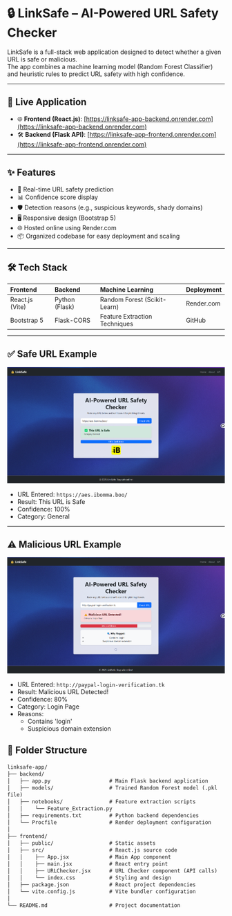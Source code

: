 # 🔒 LinkSafe – AI-Powered URL Safety Checker

LinkSafe is a full-stack web application designed to detect whether a given URL is safe or malicious.  
The app combines a machine learning model (Random Forest Classifier) and heuristic rules to predict URL safety with high confidence.

---

## 🚀 Live Application

- 🌐 **Frontend (React.js)**: [https://linksafe-app-backend.onrender.com](https://linksafe-app-backend.onrender.com)
- 🛠️ **Backend (Flask API)**: [https://linksafe-app-frontend.onrender.com](https://linksafe-app-frontend.onrender.com)


---

## ✨ Features

- 🔎 Real-time URL safety prediction
- 📊 Confidence score display
- 🛡️ Detection reasons (e.g., suspicious keywords, shady domains)
- 🖥️ Responsive design (Bootstrap 5)
- 🌐 Hosted online using Render.com
- 📦 Organized codebase for easy deployment and scaling

---

## 🛠️ Tech Stack

| Frontend               | Backend             | Machine Learning | Deployment      |
|:------------------------|:--------------------|:-----------------|:----------------|
| React.js (Vite)          | Python (Flask)       | Random Forest (Scikit-Learn) | Render.com |
| Bootstrap 5             | Flask-CORS           | Feature Extraction Techniques | GitHub |

---
## ✅ Safe URL Example

![Safe URL Detection](./safe_url_result.png)

- URL Entered: `https://aes.ibomma.boo/`
- Result: This URL is Safe
- Confidence: 100%
- Category: General

---
## ⚠️ Malicious URL Example

![Malicious URL Detection](./malicious_url_result.png)

- URL Entered: `http://paypal-login-verification.tk`
- Result: Malicious URL Detected!
- Confidence: 80%
- Category: Login Page
- Reasons:
  - Contains 'login'
  - Suspicious domain extension
## 📂 Folder Structure

```plaintext
linksafe-app/
├── backend/                    
│   ├── app.py                   # Main Flask backend application
│   ├── models/                  # Trained Random Forest model (.pkl file)
│   ├── notebooks/               # Feature extraction scripts
│   │    └── Feature_Extraction.py
│   ├── requirements.txt         # Python backend dependencies
│   └── Procfile                 # Render deployment configuration
│
├── frontend/                   
│   ├── public/                  # Static assets
│   ├── src/                     # React.js source code
│   │    ├── App.jsx             # Main App component
│   │    ├── main.jsx            # React entry point
│   │    ├── URLChecker.jsx      # URL Checker component (API calls)
│   │    └── index.css           # Styling and design
│   ├── package.json             # React project dependencies
│   └── vite.config.js           # Vite bundler configuration
│
└── README.md                    # Project documentation






